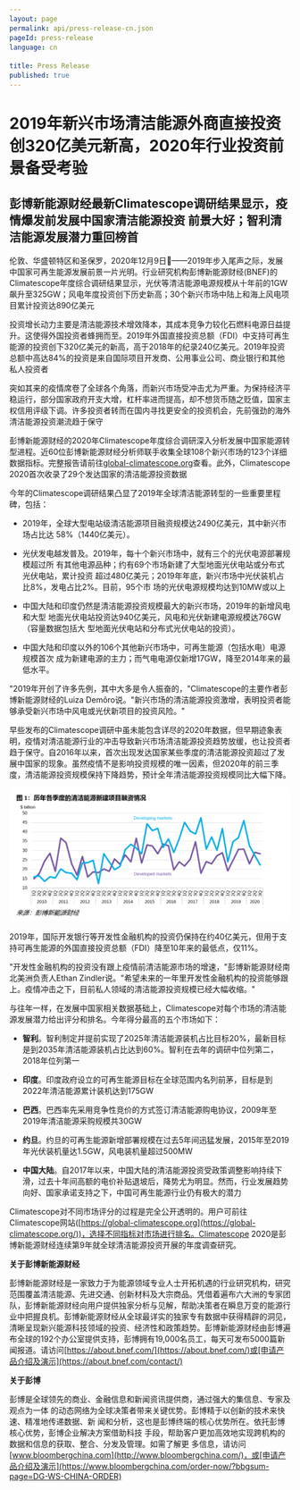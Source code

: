 ```yaml
---
layout: page
permalink: api/press-release-cn.json
pageId: press-release
language: cn

title: Press Release
published: true
---
```

# 2019年新兴市场清洁能源外商直接投资创320亿美元新高，2020年行业投资前景备受考验

## 彭博新能源财经最新Climatescope调研结果显示，疫情爆发前发展中国家清洁能源投资 前景大好；智利清洁能源发展潜力重回榜首

伦敦、华盛顿特区和圣保罗，2020年12月9日——2019年步入尾声之际，发展中国家可再生能源发展前景一片光明。行业研究机构彭博新能源财经(BNEF)的Climatescope年度综合调研结果显示，光伏等清洁能源电源规模从十年前的1GW飙升至325GW；风电年度投资创下历史新高；30个新兴市场中陆上和海上风电项目累计投资达890亿美元

投资增长动力主要是清洁能源技术增效降本，其成本竞争力较化石燃料电源日益提升。这使得外国投资者蜂拥而至。2019年外国直接投资总额（FDI）中支持可再生能源的投资创下320亿美元的新高，高于2018年的纪录240亿美元。2019年投资总额中高达84%的投资是来自国际项目开发商、公用事业公司、商业银行和其他私人投资者

突如其来的疫情席卷了全球各个角落，而新兴市场受冲击尤为严重。为保持经济平稳运行，部分国家政府开支大增，杠杆率进而提高，却不想货币随之贬值，国家主权信用评级下调。许多投资者转而在国内寻找更安全的投资机会，先前强劲的海外清洁能源投资潮流趋于保守

彭博新能源财经的2020年Climatescope年度综合调研深入分析发展中国家能源转型进程。近60位彭博新能源财经分析师联手收集全球108个新兴市场的123个详细数据指标。完整报告请前往[global-climatescope.org](https://global-climatescope.org/)查看。此外，Climatescope 2020首次收录了29个发达国家的清洁能源投资数据

今年的Climatescope调研结果凸显了2019年全球清洁能源转型的一些重要里程碑，包括：

- 2019年，全球大型电站级清洁能源项目融资规模达2490亿美元，其中新兴市场占比达 58%（1440亿美元）。

- 光伏发电越发普及。2019年，每十个新兴市场中，就有三个的光伏电源部署规模超过所 有其他电源品种；约有69个市场新建了大型地面光伏电站或分布式光伏电站，累计投资 超过480亿美元；2019年年底，新兴市场中光伏装机占比8%，发电占比2%。目前，95个市 场的光伏电源规模均达到10MW或以上

- 中国大陆和印度仍然是清洁能源投资规模最大的新兴市场，2019年的新增风电和大型 地面光伏电站投资达940亿美元，风电和光伏新建电源规模达76GW（容量数据包括大 型地面光伏电站和分布式光伏电站的投资）。

- 中国大陆和印度以外的106个其他新兴市场中，可再生能源（包括水电）电源规模首次 成为新建电源的主力；而气电电源仅新增17GW，降至2014年来的最低水平。

"2019年开创了许多先例，其中大多是令人振奋的，"Climatescope的主要作者彭博新能源财经的Luiza Demôro说。"新兴市场的清洁能源投资激增，表明投资者能够承受新兴市场中风电或光伏新项目的投资风险。"

早些发布的Climatescope调研中虽未能包含详尽的2020年数据，但早期迹象表明，疫情对清洁能源行业的冲击导致新兴市场清洁能源投资趋势放缓，也让投资者趋于保守。自2016年以来，首次出现发达国家某些季度的清洁能源投资超过了发展中国家的现象。虽然疫情不是影响投资规模的唯一因素，但2020年的前三季度，清洁能源投资规模保持下降趋势，预计全年清洁能源投资规模同比大幅下降。

![Figure 1](/assets/images/content/press-release/PR_Fig1_Chinese.png)

2019年，国际开发银行等开发性金融机构的投资仍保持在约40亿美元，但用于支持可再生能源的外国直接投资总额（FDI）降至10年来的最低点，仅11%。

"开发性金融机构的投资没有跟上疫情前清洁能源市场的增速，"彭博新能源财经南北美洲负责人Ethan Zindler说。"希望未来的一年里开发性金融机构的投资能够跟上。疫情冲击之下，目前私人领域的清洁能源投资规模已经大幅收缩。"

与往年一样，在发展中国家相关数据基础上，Climatescope对每个市场的清洁能源发展潜力给出评分和排名。今年得分最高的五个市场如下：

- **智利**。智利制定并提前实现了2025年清洁能源装机占比目标20%，最新目标是到2035年清洁能源装机占比达到60%。智利在去年的调研中位列第二，2018年位列第一

- **印度**。印度政府设立的可再生能源目标在全球范围内名列前茅，目标是到2022年清洁能源累计装机达到175GW

- **巴西**。巴西率先采用竞争性竞价的方式签订清洁能源购电协议，2009年至2019年清洁能源采购规模共30GW

- **约旦**。约旦的可再生能源新增部署规模在过去5年间迅猛发展，2015年至2019年光伏装机量达1.5GW，风电装机量超过500MW

- **中国大陆**。自2017年以来，中国大陆的清洁能源投资受政策调整影响持续下滑，过去十年间高额的电价补贴退坡后，降势尤为明显。然而，行业发展趋势向好、国家承诺支持之下，中国可再生能源行业仍有极大的潜力

Climatescope对不同市场评分的过程是完全公开透明的。用户可前往Climatescope网站([https://global-climatescope.org](https://global-climatescope.org/))，选择不同指标对市场进行排名。Climatescope 2020是彭博新能源财经连续第9年就全球清洁能源投资开展的年度调查研究。

**关于彭博新能源财经**

彭博新能源财经是一家致力于为能源领域专业人士开拓机遇的行业研究机构，研究范围覆盖清洁能源、先进交通、创新材料及大宗商品。凭借着遍布六大洲的专家团队，彭博新能源财经向用户提供独家分析与见解，帮助决策者在瞬息万变的能源行业中把握良机。彭博新能源财经从全球最详实的独家专有数据中获得精辟的洞见，清晰呈现新兴能源科技领域的投资、经济性和政策趋势。彭博新能源财经由彭博遍布全球的192个办公室提供支持，彭博拥有19,000名员工，每天可发布5000篇新闻报道。请访问[https://about.bnef.com/](https://about.bnef.com/)或[申请产品介绍及演示](https://about.bnef.com/contact/)

**关于彭博**

彭博是全球领先的商业、金融信息和新闻资讯提供商，通过强大的集信息、专家及观点为一体 的动态网络为全球决策者带来关键优势。彭博精于以创新的技术来快速、精准地传递数据、新 闻和分析，这也是彭博终端的核心优势所在。依托彭博核心优势，彭博企业解决方案借助科技 手段，帮助客户更加高效地实现跨机构的数据和信息的获取、整合、分发及管理。如需了解更 
多信息，请访问 [www.bloombergchina.com](http://www.bloombergchina.com/)，或[申请产品介绍及演示](https://www.bloombergchina.com/order-now/?bbgsum-page=DG-WS-CHINA-ORDER) 
